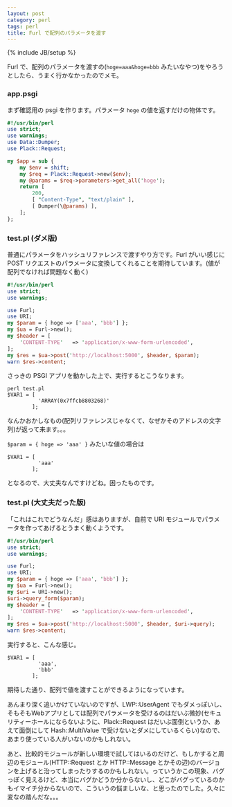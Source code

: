```yaml
---
layout: post
category: perl
tags: perl
title: Furl で配列のパラメータを渡す
---
```

{% include JB/setup %}

Furl で、配列のパラメータを渡すの(`hoge=aaa&hoge=bbb` みたいなやつ)をやろうとしたら、うまく行かなかったのでメモ。

### app.psgi

まず確認用の psgi を作ります。パラメータ `hoge` の値を返すだけの物体です。

```perl
#!/usr/bin/perl
use strict;
use warnings;
use Data::Dumper;
use Plack::Request;

my $app = sub {
    my $env = shift;
    my $req = Plack::Request->new($env);
    my @params = $req->parameters->get_all('hoge');
    return [
        200,
        [ "Content-Type", "text/plain" ],
        [ Dumper(\@params) ],
    ];
};
```

### test.pl (ダメ版)

普通にパラメータをハッシュリファレンスで渡すやり方です。Furl がいい感じに POST リクエストのパラメータに変換してくれることを期待しています。(値が配列でなければ問題なく動く)

```perl
#!/usr/bin/perl
use strict;
use warnings;

use Furl;
use URI;
my $param = { hoge => ['aaa', 'bbb'] };
my $ua = Furl->new();
my $header = [
    'CONTENT-TYPE'   => 'application/x-www-form-urlencoded',
];
my $res = $ua->post('http://localhost:5000', $header, $param);
warn $res->content;
```

さっきの PSGI アプリを動かした上で、実行するとこうなります。

```
perl test.pl
$VAR1 = [
          'ARRAY(0x7ffcb8803268)'
        ];
```

なんかおかしなもの(配列リファレンスじゃなくて、なぜかそのアドレスの文字列)が返って来ます。。。

`$param = { hoge => 'aaa' }` みたいな値の場合は

```
$VAR1 = [
          'aaa'
        ];
```

となるので、大丈夫なんですけどね。困ったものです。

### test.pl (大丈夫だった版)

「これはこれでどうなんだ」感はありますが、自前で URI モジュールでパラメータを作ってあげるとうまく動くようです。

```perl
#!/usr/bin/perl
use strict;
use warnings;

use Furl;
use URI;
my $param = { hoge => ['aaa', 'bbb'] };
my $ua = Furl->new();
my $uri = URI->new();
$uri->query_form($param);
my $header = [
    'CONTENT-TYPE'   => 'application/x-www-form-urlencoded',
];
my $res = $ua->post('http://localhost:5000', $header, $uri->query);
warn $res->content;
```

実行すると、こんな感じ。

```
$VAR1 = [
          'aaa',
          'bbb'
        ];
```

期待した通り、配列で値を渡すことができるようになっています。

あんまり深く追いかけていないのですが、LWP::UserAgent でもダメっぽいし、そもそもWebアプリとしては配列でパラメータを受けるのはだいぶ微妙(セキュリティーホールにならないように、Plack::Request はだいぶ面倒というか、あえて面倒にして Hash::MultiValue で受けないとダメにしているくらい)なので、あまり使っている人がいないのかもしれない。

あと、比較的モジュールが新しい環境で試してはいるのだけど、もしかすると周辺のモジュール(HTTP::Request とか HTTP::Message とかその辺)のバージョンを上げると治ってしまったりするのかもしれない。っていうかこの現象、バグっぽく見えるけど、本当にバグかどうか分からないし、どこがバグっているのかもイマイチ分からないので、こういうの悩ましいな、と思ったのでした。久々に変なの踏んだな。。。
